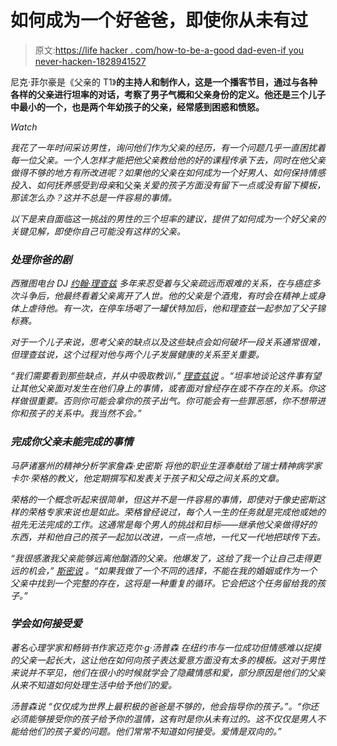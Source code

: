 # 如何成为一个好爸爸，即使你从未有过

> 原文:[https://life hacker . com/how-to-be-a-good dad-even-if you never-hacken-1828941527](https://lifehacker.com/how-to-be-a-good-dad-even-if-you-never-had-one-1828941527)

尼克·菲尔豪是《父亲的 T1》[](https://www.paternalpodcast.com/)**的主持人和制作人，这是一个播客节目，通过与各种各样的父亲进行坦率的对话，考察了男子气概和父亲身份的定义。他还是三个儿子中最小的一个，也是两个年幼孩子的父亲，经常感到困惑和愤怒。**

*Watch*

*我花了一年时间采访男性，询问他们作为父亲的经历，有一个问题几乎一直困扰着每一位父亲。一个人怎样才能把他父亲教给他的好的课程传承下去，同时在他父亲做得不够的地方有所改进呢？如果他的父亲在如何成为一个好男人、如何保持情感投入、如何抚养感受到母亲*和父亲*关爱的孩子方面没有留下一点或没有留下模板，那该怎么办？这并不总是一件容易的事情。* 

*以下是来自面临这一挑战的男性的三个坦率的建议，提供了如何成为一个好父亲的关键见解，即使你自己可能没有这样的父亲。* 

### ***处理你爸的剧***

*西雅图电台 DJ [约翰·理查兹](https://twitter.com/loserboy) 多年来忍受着与父亲疏远而艰难的关系，在与癌症多次斗争后，他最终看着父亲离开了人世。他的父亲是个酒鬼，有时会在精神上或身体上虐待他。有一次，在停车场喝了一罐伏特加后，他和理查兹一起参加了父子锦标赛。*

*对于一个儿子来说，思考父亲的缺点以及这些缺点会如何破坏一段关系通常很难，但理查兹说，这个过程对他与两个儿子发展健康的关系至关重要。*

*“我们需要看到那些缺点，并从中吸取教训，” [理查兹说](https://www.paternalpodcast.com/episodes/2018/5/23/john-richards-and-a-new-generation-of-dads) 。“坦率地谈论这件事有望让其他父亲面对发生在他们身上的事情，或者面对曾经存在或不存在的关系。你这样做很重要。否则你可能会拿你的孩子出气。你可能会有一些罪恶感，你不想带进你和孩子的关系中。我当然不会。”*

### ***完成你父亲未能完成的事情***

*马萨诸塞州的精神分析学家詹森·史密斯 将他的职业生涯奉献给了瑞士精神病学家卡尔·荣格的教义，他定期撰写和发表关于孩子和父母之间关系的文章。*

*荣格的一个概念听起来很简单，但这并不是一件容易的事情，即使对于像史密斯这样的荣格专家来说也是如此。荣格曾经说过，每个人一生的任务就是完成他或她的祖先无法完成的工作。这通常是每个男人的挑战和目标——继承他父亲做得好的东西，并和他自己的孩子一起加以改进，一点一点地，一代又一代地把球传下去。*

*“我很感激我父亲能够远离他酗酒的父亲。他爆发了，这给了我一个让自己走得更远的机会，” [斯密说](https://www.paternalpodcast.com/episodes/2018/6/12/what-if-she-dies-how-do-i-do-this-alone) 。“如果我做了一个不同的选择，不能在我的婚姻或作为一个父亲中找到一个完整的存在，这将是一种重复的循环。它会把这个任务留给我的孩子。”*

### ***学会如何接受爱***

*著名心理学家和畅销书作家迈克尔·g·汤普森 在纽约市与一位成功但情感难以捉摸的父亲一起长大，这让他在如何向孩子表达爱意方面没有太多的模板。这对于男性来说并不罕见，他们在很小的时候就学会了隐藏情感和爱，部分原因是他们的父亲从来不知道如何处理生活中给予他们的爱。*

*汤普森说 “仅仅成为世界上最积极的爸爸是不够的，他会指导你的孩子。”。“你还必须能够接受你的孩子给予你的温情，这有时是你从未有过的。这不仅仅是男人不能给他们的孩子爱的问题。他们常常不知道如何接受。爱情是双向的。”*